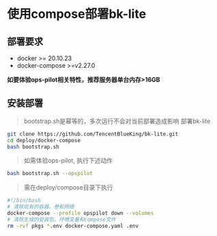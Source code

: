 # 使用compose部署bk-lite

## 部署要求

* docker >= 20.10.23
* docker-compose >=v2.27.0 

**如要体验ops-pilot相关特性，推荐服务器单台内存>16GB**

## 安装部署

> bootstrap.sh是幂等的，多次运行不会对当前部署造成影响
> 部署bk-lite
```bash
git clone https://github.com/TencentBlueKing/bk-lite.git
cd deploy/docker-compose
bash bootstrap.sh
```

> 如需体验ops-pilot, 执行下述动作
```bash
bash bootstrap.sh --opspilot
```

> 需在deploy/compose目录下执行

```bash
#!/bin/bash
# 清除现有的容器，卷和网络
docker-compose --profile opspilot down --volumes
# 清除生成的安装包，环境变量和compose文件
rm -rvf pkgs *.env docker-compose.yaml .env
```

